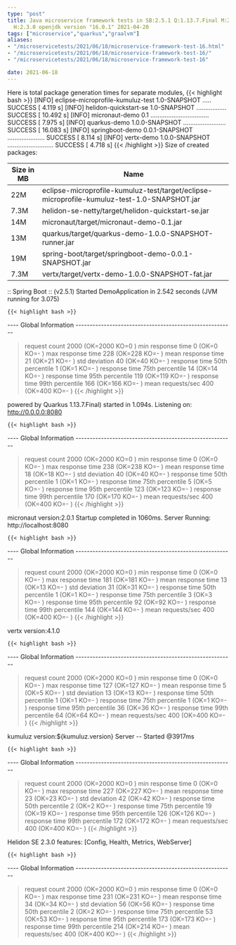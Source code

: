 ```yaml
---
type: "post"
title: Java microservice framework tests in SB:2.5.1 Q:1.13.7.Final M:2.5.6 V:4.1.0
  H:2.3.0 openjdk version "16.0.1" 2021-04-20
tags: ["microservice","quarkus","graalvm"]
aliases:
- "/microservicetests/2021/06/18/microservice-framework-test-16.html"
- "/microservicetests/2021/06/18/microservice-framework-test-16/"
- "/microservicetests/2021/06/18/microservice-framework-test-16"

date: 2021-06-18
---
```

 
Here is total package generation times for separate modules,
{{< highlight bash >}}
[INFO] eclipse-microprofile-kumuluz-test 1.0-SNAPSHOT ..... SUCCESS [  4.119 s]
[INFO] helidon-quickstart-se 1.0-SNAPSHOT ................. SUCCESS [ 10.492 s]
[INFO] micronaut-demo 0.1 ................................. SUCCESS [  7.975 s]
[INFO] quarkus-demo 1.0.0-SNAPSHOT ........................ SUCCESS [ 16.083 s]
[INFO] springboot-demo 0.0.1-SNAPSHOT ..................... SUCCESS [  8.114 s]
[INFO] vertx-demo 1.0.0-SNAPSHOT .......................... SUCCESS [  4.718 s]
{{< /highlight >}}
Size of created packages:

| Size in MB |  Name |
|------------|-------|
| 22M | eclipse-microprofile-kumuluz-test/target/eclipse-microprofile-kumuluz-test-1.0-SNAPSHOT.jar |
| 7.3M | helidon-se-netty/target/helidon-quickstart-se.jar |
| 14M | micronaut/target/micronaut-demo-0.1.jar |
| 13M | quarkus/target/quarkus-demo-1.0.0-SNAPSHOT-runner.jar |
| 19M | spring-boot/target/springboot-demo-0.0.1-SNAPSHOT.jar |
| 7.3M | vertx/target/vertx-demo-1.0.0-SNAPSHOT-fat.jar |


:: Spring Boot :: (v2.5.1) Started DemoApplication in 2.542 seconds (JVM running for 3.075)

    {{< highlight bash >}}
---- Global Information --------------------------------------------------------
> request count                                       2000 (OK=2000   KO=0     )
> min response time                                      0 (OK=0      KO=-     )
> max response time                                    228 (OK=228    KO=-     )
> mean response time                                    21 (OK=21     KO=-     )
> std deviation                                         40 (OK=40     KO=-     )
> response time 50th percentile                          1 (OK=1      KO=-     )
> response time 75th percentile                         14 (OK=14     KO=-     )
> response time 95th percentile                        119 (OK=119    KO=-     )
> response time 99th percentile                        166 (OK=166    KO=-     )
> mean requests/sec                                    400 (OK=400    KO=-     )
{{< /highlight >}}

powered by Quarkus 1.13.7.Final) started in 1.094s. Listening on: http://0.0.0.0:8080

    {{< highlight bash >}}
---- Global Information --------------------------------------------------------
> request count                                       2000 (OK=2000   KO=0     )
> min response time                                      0 (OK=0      KO=-     )
> max response time                                    238 (OK=238    KO=-     )
> mean response time                                    18 (OK=18     KO=-     )
> std deviation                                         40 (OK=40     KO=-     )
> response time 50th percentile                          1 (OK=1      KO=-     )
> response time 75th percentile                          5 (OK=5      KO=-     )
> response time 95th percentile                        123 (OK=123    KO=-     )
> response time 99th percentile                        170 (OK=170    KO=-     )
> mean requests/sec                                    400 (OK=400    KO=-     )
{{< /highlight >}}

micronaut version:2.0.1 Startup completed in 1060ms. Server Running: http://localhost:8080

    {{< highlight bash >}}
---- Global Information --------------------------------------------------------
> request count                                       2000 (OK=2000   KO=0     )
> min response time                                      0 (OK=0      KO=-     )
> max response time                                    181 (OK=181    KO=-     )
> mean response time                                    13 (OK=13     KO=-     )
> std deviation                                         31 (OK=31     KO=-     )
> response time 50th percentile                          1 (OK=1      KO=-     )
> response time 75th percentile                          3 (OK=3      KO=-     )
> response time 95th percentile                         92 (OK=92     KO=-     )
> response time 99th percentile                        144 (OK=144    KO=-     )
> mean requests/sec                                    400 (OK=400    KO=-     )
{{< /highlight >}}

vertx version:4.1.0

    {{< highlight bash >}}
---- Global Information --------------------------------------------------------
> request count                                       2000 (OK=2000   KO=0     )
> min response time                                      0 (OK=0      KO=-     )
> max response time                                    127 (OK=127    KO=-     )
> mean response time                                     5 (OK=5      KO=-     )
> std deviation                                         13 (OK=13     KO=-     )
> response time 50th percentile                          1 (OK=1      KO=-     )
> response time 75th percentile                          1 (OK=1      KO=-     )
> response time 95th percentile                         36 (OK=36     KO=-     )
> response time 99th percentile                         64 (OK=64     KO=-     )
> mean requests/sec                                    400 (OK=400    KO=-     )
{{< /highlight >}}

kumuluz version:${kumuluz.version} Server -- Started @3917ms

    {{< highlight bash >}}
---- Global Information --------------------------------------------------------
> request count                                       2000 (OK=2000   KO=0     )
> min response time                                      0 (OK=0      KO=-     )
> max response time                                    227 (OK=227    KO=-     )
> mean response time                                    23 (OK=23     KO=-     )
> std deviation                                         42 (OK=42     KO=-     )
> response time 50th percentile                          2 (OK=2      KO=-     )
> response time 75th percentile                         19 (OK=19     KO=-     )
> response time 95th percentile                        126 (OK=126    KO=-     )
> response time 99th percentile                        172 (OK=172    KO=-     )
> mean requests/sec                                    400 (OK=400    KO=-     )
{{< /highlight >}}

Helidon SE 2.3.0 features: [Config, Health, Metrics, WebServer]

    {{< highlight bash >}}
---- Global Information --------------------------------------------------------
> request count                                       2000 (OK=2000   KO=0     )
> min response time                                      0 (OK=0      KO=-     )
> max response time                                    231 (OK=231    KO=-     )
> mean response time                                    34 (OK=34     KO=-     )
> std deviation                                         56 (OK=56     KO=-     )
> response time 50th percentile                          2 (OK=2      KO=-     )
> response time 75th percentile                         53 (OK=53     KO=-     )
> response time 95th percentile                        173 (OK=173    KO=-     )
> response time 99th percentile                        214 (OK=214    KO=-     )
> mean requests/sec                                    400 (OK=400    KO=-     )
{{< /highlight >}}

